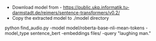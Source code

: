 - Download model from - https://public.ukp.informatik.tu-darmstadt.de/reimers/sentence-transformers/v0.2/
- Copy the extracted model to ./model directory

python find_audio.py -model model/roberta-base-nli-mean-tokens -model_type sentence_bert -embeddings files/ -query "laughing man."

